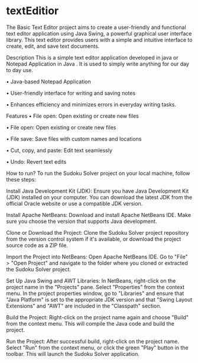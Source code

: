 # textEditior
The Basic Text Editor project aims to create a user-friendly and functional text editor application using Java Swing, a powerful graphical user interface library. This text editor provides users with a simple and intuitive interface to create, edit, and save text documents.

Description This is a simple text editor application developed in java or Notepad Application in Java . It is used to simply write anything for our day to day use.

• Java-based Notepad Application

• User-friendly interface for writing and saving notes

• Enhances efficiency and minimizes errors in everyday writing tasks.

Features • File open: Open existing or create new files

• File open: Open existing or create new files

• File save: Save files with custom names and locations

• Cut, copy, and paste: Edit text seamlessly

• Undo: Revert text edits

How to run? To run the Sudoku Solver project on your local machine, follow these steps:

Install Java Development Kit (JDK): Ensure you have Java Development Kit (JDK) installed on your computer. You can download the latest JDK from the official Oracle website or use a compatible JDK version.

Install Apache NetBeans: Download and install Apache NetBeans IDE. Make sure you choose the version that supports Java development.

Clone or Download the Project: Clone the Sudoku Solver project repository from the version control system if it's available, or download the project source code as a ZIP file.

Import the Project into NetBeans: Open Apache NetBeans IDE. Go to "File" > "Open Project" and navigate to the folder where you cloned or extracted the Sudoku Solver project.

Set Up Java Swing and AWT Libraries: In NetBeans, right-click on the project name in the "Projects" pane. Select "Properties" from the context menu. In the project properties window, go to "Libraries" and ensure that "Java Platform" is set to the appropriate JDK version and that "Swing Layout Extensions" and "AWT" are included in the "Classpath" section.

Build the Project: Right-click on the project name again and choose "Build" from the context menu. This will compile the Java code and build the project.

Run the Project: After successful build, right-click on the project name. Select "Run" from the context menu, or click the green "Play" button in the toolbar. This will launch the Sudoku Solver application.
